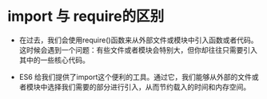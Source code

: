 # import 与 require的区别

- 在过去，我们会使用require()函数来从外部文件或模块中引入函数或者代码。这时候会遇到一个问题：有些文件或者模块会特别大，但你却往往只需要引入其中的一些核心代码。

- ES6 给我们提供了import这个便利的工具。通过它，我们能够从外部的文件或者模块中选择我们需要的部分进行引入，从而节约载入的时间和内存空间。